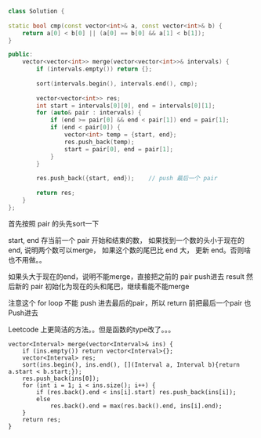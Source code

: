 ```cpp
class Solution {
    
static bool cmp(const vector<int>& a, const vector<int>& b) {
    return a[0] < b[0] || (a[0] == b[0] && a[1] < b[1]);
}

public:
    vector<vector<int>> merge(vector<vector<int>>& intervals) {
        if (intervals.empty()) return {};
        
        sort(intervals.begin(), intervals.end(), cmp);
        
        vector<vector<int>> res;
        int start = intervals[0][0], end = intervals[0][1];
        for (auto& pair : intervals) {
            if (end >= pair[0] && end < pair[1]) end = pair[1];
            if (end < pair[0]) {
                vector<int> temp = {start, end};
                res.push_back(temp);
                start = pair[0], end = pair[1];
            }
        }
        
        res.push_back({start, end});    // push 最后一个 pair
        
        return res;
    }
};
```

首先按照 pair 的头先sort一下

start, end 存当前一个 pair 开始和结束的数，
如果找到一个数的头小于现在的end, 说明两个数可以merge，
如果这个数的尾巴比 end 大， 更新 end。否则啥也不用做。。

如果头大于现在的end，说明不能merge，直接把之前的 pair push进去 result
然后新的 pair 初始化为现在的头和尾巴，继续看能不能merge

注意这个 for loop 不能 push 进去最后的pair，所以 return 前把最后一个pair 也Push进去





Leetcode 上更简洁的方法。。但是函数的type改了。。。
```
vector<Interval> merge(vector<Interval>& ins) {
    if (ins.empty()) return vector<Interval>{};
    vector<Interval> res;
    sort(ins.begin(), ins.end(), [](Interval a, Interval b){return a.start < b.start;});
    res.push_back(ins[0]);
    for (int i = 1; i < ins.size(); i++) {
        if (res.back().end < ins[i].start) res.push_back(ins[i]);
        else
            res.back().end = max(res.back().end, ins[i].end);
    }
    return res;
}
```